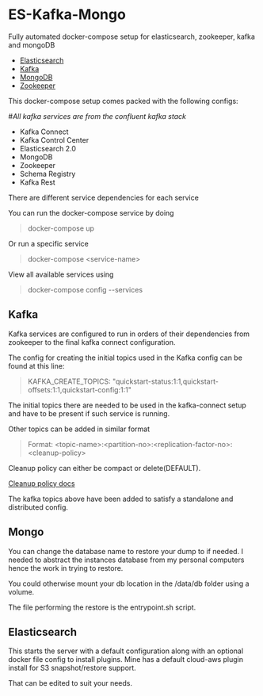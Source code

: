 # ES-Kafka-Mongo
Fully automated docker-compose setup for elasticsearch, zookeeper, kafka and mongoDB

- [Elasticsearch](http://elastic.co/)
- [Kafka](https://www.confluent.io/what-is-apache-kafka/)
- [MongoDB](https://www.mongodb.com/)
- [Zookeeper](https://zookeeper.apache.org/)

This docker-compose setup comes packed with the following configs:

#*All kafka services are from the confluent kafka stack*

 - Kafka Connect
 - Kafka Control Center
 - Elasticsearch 2.0
 - MongoDB
 - Zookeeper
 - Schema Registry
 - Kafka Rest
 
There are different service dependencies for each service 

You can run the docker-compose service by doing

> docker-compose up

Or run a specific service 

> docker-compose \<service-name\>

View all available services using

> docker-compose config --services


## Kafka 
Kafka services are configured to run in orders of their dependencies from zookeeper to the final kafka connect configuration.

The config for creating the initial topics used in the Kafka config can be found at this line:


> KAFKA_CREATE_TOPICS: "quickstart-status:1:1,quickstart-offsets:1:1,quickstart-config:1:1"


The initial topics there are needed to be used in the kafka-connect setup and have to be present if such service is running.

Other topics can be added in similar format

> Format:  \<topic-name\>:\<partition-no\>:\<replication-factor-no\>:\<cleanup-policy\>

Cleanup policy can either be compact or delete(DEFAULT).

[Cleanup policy docs](https://archive.cloudera.com/kafka/kafka/2/kafka-0.9.0-kafka2.0.1/configuration.html)

The kafka topics above have been added to satisfy a standalone and distributed config.


## Mongo
You can change the database name to restore your dump to if needed.
I needed to abstract the instances database from my personal computers hence the work in trying to restore.

You could otherwise mount your db location in the /data/db folder using a volume.

The file performing the restore is the entrypoint.sh script.

## Elasticsearch
This starts the server with a default configuration along with an optional docker file config to install plugins.
Mine has a default cloud-aws plugin install for S3 snapshot/restore support.

That can be edited to suit your needs.



